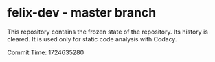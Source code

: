 # felix-dev - master branch

This repository contains the frozen state of the repository.
Its history is cleared. It is used only for static code
analysis with Codacy.

Commit Time: 1724635280